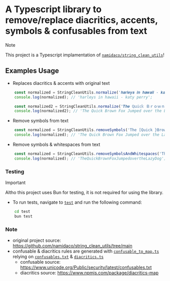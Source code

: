 # A Typescript library to remove/replace diacritics, accents, symbols & confusables from text

> [!NOTE]  
> This project is a Typescript implamentation of [`namidaco/string_clean_utils`](https://github.com/namidaco/string_clean_utils/tree/main)!

## Examples Usage

- Replaces diacritics & accents with original text
```typescript
    const normalized = StringCleanUtils.normalize('𝒉𝒂𝒓𝒍𝒆𝒚𝒔 𝒊𝒏 𝒉𝒂𝒘𝒂𝒊𝒊 - 𝒌𝒂𝒕𝒚 𝒑𝒆𝒓𝒓𝒚');
    console.log(normalized); // 'harleys in hawaii - katy perry';

    const normalized2 = StringCleanUtils.normalize('𝑻𝒉𝒆 ℚ𝕦𝕚𝕔𝕜 Ｂｒｏｗｎ Fox 𝔍𝔲𝔪𝔭𝔢𝔡 ⓞⓥⓔⓡ ʇɥǝ 𝗟𝗮𝘇𝘆 𝙳𝚘𝚐');
    console.log(normalized2); // 'The Quick Brown Fox Jumped over the Lazy Dog';
```

- Remove symbols from text
```typescript
    const normalized = StringCleanUtils.removeSymbols('The [Quick }Brown Fox %Jumped over ^the Lazy @Dog');
    console.log(normalized); // 'The Quick Brown Fox Jumped over the Lazy Dog';
```
  
- Remove symbols & whitespaces from text
```typescript
    const normalized = StringCleanUtils.removeSymbolsAndWhitespaces('The [Quick }Brown Fox %Jumped over ^the Lazy @Dog');
    console.log(normalized); // 'TheQuickBrownFoxJumpedovertheLazyDog';
```

### Testing
> [!IMPORTANT]  
> Altho this project uses Bun for testing, it is not required for using the library.

- To run tests, navigate to [`test`](./test/) and run the following command:
```bash
    cd test
    bun test
```

### Note
- original project source: https://github.com/namidaco/string_clean_utils/tree/main
- confusable & diacritics rules are generated with [`confusable_to_map.ts`](./generator/confusable_to_map.ts) relying on [`confusables.txt`](https://www.unicode.org/Public/security/latest/confusables.txt) & [`diacritics.ts`](./generator/diacritics.ts)
  - confusable source: https://www.unicode.org/Public/security/latest/confusables.txt 
  - diacritics source: https://www.npmjs.com/package/diacritics-map